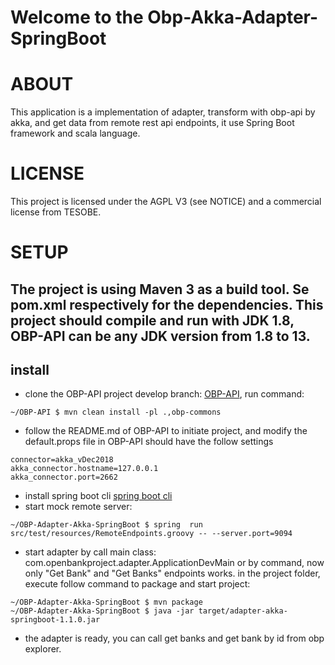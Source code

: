 Welcome to the Obp-Akka-Adapter-SpringBoot
===============================

# ABOUT

This application is a implementation of adapter, transform with obp-api by akka, and get data from remote rest api endpoints, it use Spring Boot framework and scala language.



# LICENSE

This project is licensed under the AGPL V3 (see NOTICE) and a commercial license from TESOBE.

# SETUP

The project is using Maven 3 as a build tool.
Se pom.xml respectively for the dependencies.
This project should compile and run with JDK 1.8, OBP-API can be any JDK version from 1.8 to 13.
--
## install
* clone the OBP-API project develop branch: [OBP-API](https://github.com/OpenBankProject/OBP-API.git), run command: 
```
~/OBP-API $ mvn clean install -pl .,obp-commons
```
* follow the README.md of OBP-API to initiate project, and modify the default.props file in OBP-API should have the follow settings
```
connector=akka_vDec2018
akka_connector.hostname=127.0.0.1
akka_connector.port=2662
```

* install spring boot cli [spring boot cli](https://docs.spring.io/spring-boot/docs/current/reference/html/getting-started-installing-spring-boot.html#getting-started-installing-the-cli)
* start mock remote server:
```
~/OBP-Adapter-Akka-SpringBoot $ spring  run src/test/resources/RemoteEndpoints.groovy -- --server.port=9094
```
* start adapter by call main class: com.openbankproject.adapter.ApplicationDevMain
or by command, now only "Get Bank" and "Get Banks" endpoints works.
in the project folder, execute follow command to package and start project:

```
~/OBP-Adapter-Akka-SpringBoot $ mvn package
~/OBP-Adapter-Akka-SpringBoot $ java -jar target/adapter-akka-springboot-1.1.0.jar
```
* the adapter is ready, you can call get banks and get bank by id from obp explorer.